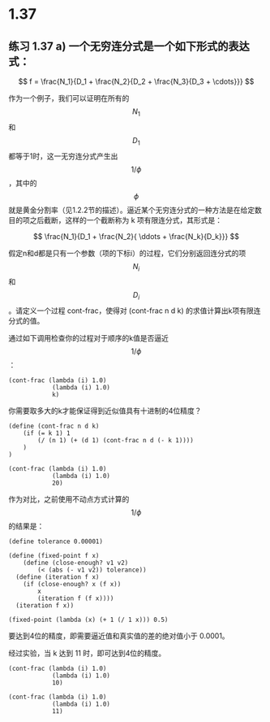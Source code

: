 # 1.37

## 练习 1.37 a) 一个无穷连分式是一个如下形式的表达式：

$$
    f = \frac{N_1}{D_1 + \frac{N_2}{D_2 + \frac{N_3}{D_3 + \cdots}}}
$$

作为一个例子，我们可以证明在所有的 $$N_1$$ 和 $$D_1$$ 都等于1时，这一无穷连分式产生出$$1/\phi$$，其中的$$\phi$$就是黄金分割率（见1.2.2节的描述）。逼近某个无穷连分式的一种方法是在给定数目的项之后截断，这样的一个截断称为 k 项有限连分式，其形式是：

$$
    \frac{N_1}{D_1 + \frac{N_2}{ \ddots + \frac{N_k}{D_k}}}
$$

假定n和d都是只有一个参数（项的下标i）的过程，它们分别返回连分式的项$$N_i$$和$$D_i$$。请定义一个过程 cont-frac，使得对 (cont-frac n d k) 的求值计算出k项有限连分式的值。

通过如下调用检查你的过程对于顺序的k值是否逼近$$1/\phi$$：

```eval-scheme
(cont-frac (lambda (i) 1.0)
            (lambda (i) 1.0)
            k)
```

你需要取多大的k才能保证得到近似值具有十进制的4位精度？

```eval-scheme
(define (cont-frac n d k)
    (if (= k 1) 1
        (/ (n 1) (+ (d 1) (cont-frac n d (- k 1))))
    )
)

(cont-frac (lambda (i) 1.0)
            (lambda (i) 1.0)
            20)
```

作为对比，之前使用不动点方式计算的 $$ 1/\phi $$ 的结果是：

```eval-scheme
(define tolerance 0.00001)

(define (fixed-point f x)
    (define (close-enough? v1 v2)
        (< (abs (- v1 v2)) tolerance))
  (define (iteration f x)
    (if (close-enough? x (f x))
        x
        (iteration f (f x))))
  (iteration f x))

(fixed-point (lambda (x) (+ 1 (/ 1 x))) 0.5)
```

要达到4位的精度，即需要逼近值和真实值的差的绝对值小于 0.0001。

经过实验，当 k 达到 11 时，即可达到4位的精度。

```eval-scheme
(cont-frac (lambda (i) 1.0)
            (lambda (i) 1.0)
            10)
```

```eval-scheme
(cont-frac (lambda (i) 1.0)
            (lambda (i) 1.0)
            11)
```

